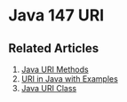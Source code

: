 # Java 147 URI

## Related Articles
1. [Java URI Methods](https://www.ruoxue.org/java-147-java-uri-methods/)
2. [URI in Java with Examples](https://www.ruoxue.org/java-147-uri-in-java-with-examples/)
3. [Java URI Class](https://www.ruoxue.org/java-147-java-uri-class/)